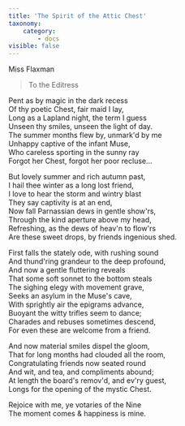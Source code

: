 ```yaml
---
title: 'The Spirit of the Attic Chest'
taxonomy:
    category:
        - docs
visible: false
---
```


<div class="author">Miss Flaxman</div>

> To the Editress  
  
Pent as by magic in the dark recess  
Of thy poetic Chest, fair maid I lay,  
Long as a Lapland night, the term I guess  
Unseen thy smiles, unseen the light of day.  
The summer months flew by, unmark'd by me  
Unhappy captive of the infant Muse,  
Who careless sporting in the sunny ray  
Forgot her Chest, forgot her poor recluse...  
  
But lovely summer and rich autumn past,  
I hail thee winter as a long lost friend,  
I love to hear the storm and wintry blast  
They say captivity is at an end,  
Now fall Parnassian dews in gentle show'rs,  
Through the kind aperture above my head,  
Refreshing, as the dews of heav'n to flow'rs  
Are these sweet drops, by friends ingenious shed.  
  
First falls the stately ode, with rushing sound  
And thund'ring grandeur to the deep profound,  
And now a gentle fluttering reveals  
That some soft sonnet to the bottom steals  
The sighing elegy with movement grave,  
Seeks an asylum in the Muse's cave,  
With sprightly air the epigrams advance,  
Buoyant the witty trifles seem to dance;  
Charades and rebuses sometimes descend,  
For even these are welcome from a friend.  
  
And now material smiles dispel the gloom,  
That for long months had clouded all the room,  
Congratulating friends now seated round  
And wit, and tea, and compliments abound;  
At length the board's remov'd, and ev'ry guest,  
Longs for the opening of the mystic Chest.  
  
Rejoice with me, ye votaries of the Nine  
The moment comes & happiness is mine.